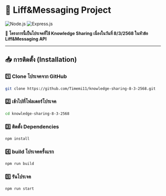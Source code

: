 

# 🚀 Liff&Messaging Project

![Node.js](https://img.shields.io/badge/Node.js-16.x-green?style=for-the-badge&logo=node.js) 
![Express.js](https://img.shields.io/badge/Express.js-4.x-black?style=for-the-badge&logo=express)

📌 **โครงการนี้เป็นโปรเจคที่ใช้ Knowledge Sharing เนื่องในวันที่ 8/3/2568 ในหัวข้อ Liff&Messaging API**

---

## 📥 การติดตั้ง (Installation)

### 1️⃣ **Clone โปรเจคจาก GitHub**
```bash
git clone https://github.com/Timemi11/knowledge-sharing-8-3-2568.git
```

### 2️⃣ **เข้าไปที่โฟลเดอร์โปรเจค**
```bash
cd knowledge-sharing-8-3-2568
```

### 3️⃣ **ติดตั้ง Dependencies**
```bash
npm install
```

### 4️⃣ **build โปรเจคครั้งแรก**
```bash
npm run build
```

### 5️⃣ **รันโปรเจค**
```bash
npm run start
```

